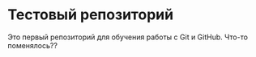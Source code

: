 # Тестовый репозиторий
Это первый репозиторий для обучения работы с Git и GitHub.
Что-то поменялось??